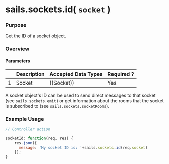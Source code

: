 # sails.sockets.id( `socket` )
### Purpose
Get the ID of a socket object.

### Overview
#### Parameters
|   |          Description        | Accepted Data Types | Required ? |
|---|-----------------------------|---------------------|------------|
| 1 |           Socket            | ((Socket))          | Yes        |

A socket object's ID can be used to send direct messages to that socket (see `sails.sockets.emit`) or get information about the rooms that the socket is subscribed to (see `sails.sockets.socketRooms`).


### Example Usage
```javascript
// Controller action

socketId: function(req, res) {
    res.json({
      message: 'My socket ID is: '+sails.sockets.id(req.socket)
    });
}
```

<docmeta name="uniqueID" value="sailssocketsid240053">
<docmeta name="displayName" value="sails.sockets.id()">

